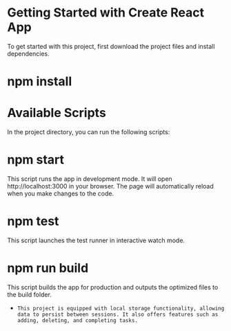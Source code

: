 # Getting Started with Create React App
To get started with this project, first download the project files and install dependencies.
# npm install

# Available Scripts
In the project directory, you can run the following scripts:

# npm start
This script runs the app in development mode. It will open http://localhost:3000 in your browser. The page will automatically reload when you make changes to the code.

# npm test
This script launches the test runner in interactive watch mode.

# npm run build
This script builds the app for production and outputs the optimized files to the build folder.

- `This project is equipped with local storage functionality, allowing data to persist between sessions. It also offers features such as adding, deleting, and completing tasks.`
